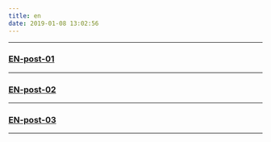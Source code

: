 ```yaml
---
title: en
date: 2019-01-08 13:02:56
---
```


***
### [EN-post-01](http://localhost/2019/01/08/EN-post-1/ "")

***
### [EN-post-02](http://localhost/2019/01/08/EN-post-2/ "")

***
### [EN-post-03](http://localhost/2019/01/08/EN-post-3/ "")

***

